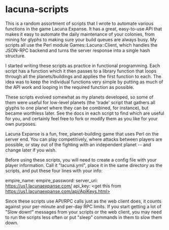 lacuna-scripts
==============

This is a random assortment of scripts that I wrote to automate various
functions in the game Lacuna Expanse.  It has a great, easy-to-use API that
makes it easy to automate the daily maintenance of your colonies, from
mining for glyphs to making sure your build queues are always busy.  My
scripts all use the Perl module Games::Lacuna::Client, which handles the
JSON-RPC backend and turns the server response into a single hash structure.

I started writing these scripts as practice in functional programming.  Each
script has a function which it then passes to a library function that
loops through all the planets/buildings and applies the first function to
each.  The idea was to keep the individual functions very simple by putting
as much of the API work and looping in the required function as possible.

These scripts evolved somewhat as my planets developed, so some of them were
useful for low-level planets (the 'trade' script that gathers all glyphs to
one planet where they can be combined, for instance), but became worthless
later.  See the docs in each script to find which are useful for you, and
certainly feel free to fork or modify them as you like for your own
purposes.

Lacuna Expanse is a fun, free, planet-building game that uses Perl on the
server end.  You can play competitively, where attacks between players are
possible, or stay out of the fighting with an independent planet -- and
change later if you wish.

Before using these scripts, you will need to create a config file with your
player information.  Call it "lacuna.yml", place it in the same directory as
the scripts, and put these four lines with your info:

empire_name: <your empire name>
empire_password: <your empire password>
server_uri: https://us1.lacunaexpanse.com/
api_key: <get this from https://us1.lacunaexpanse.com/api/ApiKeys.html>

Since these scripts use API/RPC calls just as the web client does, it counts
against your per-minute and per-day RPC limits.  If you start getting a lot of
"Slow down!" messages from your scripts or the web client, you may need to run
the scripts less often or put "sleep" commands in them to slow them down.



